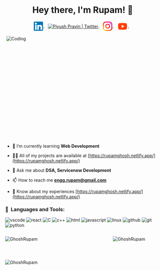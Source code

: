 <h1 align="center">Hey there, I'm Rupam! 👋</h1>
<p align="center">
<a href="https://www.linkedin.com/in/grupam/" target="_blank">
   <img align="center" alt="Piyush Pravin | Linkedin" width="30px" src="https://github.com/GhoshRupam/GhoshRupam/blob/main/Linkedin.svg" />
  </a>&nbsp;&nbsp;
<a href="https://twitter.com/RupamGh22481498" target="_blank">
    <img align="center" alt="Piyush Pravin | Twitter" width="30px" src="https://github.com/piyushP7pravin/piyushP7pravin/blob/master/Twitter.svg" />
  </a>&nbsp;&nbsp;
<a href="https://www.instagram.com/rupam1.0/" target="_blank">
    <img align="center" alt="Piyush Pravin | Instagram" width="30px" src="https://github.com/GhoshRupam/GhoshRupam/blob/main/Instagram.svg"  />
  </a>&nbsp;&nbsp;
<a href="https://www.youtube.com/channel/UCVz_lDISBaYDUJwm8ze5R1g" target="_blank">
    <img align="center" alt="Piyush Pravin | Instagram" width="35px" src="https://github.com/GhoshRupam/GhoshRupam/blob/main/icons8-youtube.svg" />
  </a>&nbsp;&nbsp;
</p>
<img align="right" alt="Coding" height = "350" width="500" src="https://cdn.dribbble.com/users/1162077/screenshots/3848914/programmer.gif">

- 🌱 I’m currently learning **Web Development**

- 👨‍💻 All of my projects are available at [https://rupamghosh.netlify.app/](https://rupamghosh.netlify.app/)

- 💬 Ask me about **DSA, Servicenow Development**

- 📫 How to reach me **engg.rupam@gmail.com**

- 📄 Know about my experiences [https://rupamghosh.netlify.app/](https://rupamghosh.netlify.app/)

<h3 align="left">🚀 &nbsp;Languages and Tools:</h3>
<p align="left">
<img src="https://cdn.jsdelivr.net/gh/devicons/devicon/icons/vscode/vscode-original.svg" alt="vscode" width="30" height="30"/>
<img src="https://cdn.jsdelivr.net/gh/devicons/devicon/icons/react/react-original.svg" alt="react" width="40" height="30"/>
<img src="https://cdn.jsdelivr.net/gh/devicons/devicon/icons/c/c-original.svg" alt="C" width="30" height="30"/>
<img src="https://cdn.jsdelivr.net/gh/devicons/devicon/icons/cplusplus/cplusplus-original.svg" alt="c++" width="30" height="30"/>
<img src="https://cdn.jsdelivr.net/gh/devicons/devicon/icons/html5/html5-original.svg" alt="html" alt="html"  width="30" height="30"/>
<img src="https://cdn.jsdelivr.net/gh/devicons/devicon/icons/javascript/javascript-original.svg"  alt="javascript" width="30" height="30"/>
<img src="https://cdn.jsdelivr.net/gh/devicons/devicon/icons/linux/linux-original.svg" alt="linux"  width="30" height="30"/>
<img src="https://cdn.jsdelivr.net/gh/devicons/devicon/icons/github/github-original.svg" alt="github"  width="30" height="30"/>
<img src="https://cdn.jsdelivr.net/gh/devicons/devicon/icons/git/git-original.svg" alt="git" width="30" height="30"/>
<img src="https://cdn.jsdelivr.net/gh/devicons/devicon/icons/python/python-original.svg" alt="python" width="30" height="30" />
          
</p>



<div style="display: flex; justify-content: space-between;">

<p><img align="left" width="350" src="https://github-readme-stats.vercel.app/api/top-langs?username=GhoshRupam&show_icons=true&locale=en&layout=compact" alt="GhoshRupam" /></p>

<p><img align="right" width="450" src="https://github-readme-stats.vercel.app/api?username=GhoshRupam&show_icons=true&locale=en" alt="GhoshRupam" /></p>
</div>

&nbsp;

<p><img align="left" height = "200" width="1050" src="https://github-readme-streak-stats.herokuapp.com/?user=GhoshRupam&" alt="GhoshRupam" /></p>
